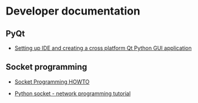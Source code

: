 Developer documentation
=======================

PyQt
----

  * [Setting up IDE and creating a cross platform Qt Python GUI application](
    http://popdevelop.com/2010/04/setting-up-ide-and-creating-a-cross-platform-qt-python-gui-application/)


Socket programming
------------------

  * [Socket Programming HOWTO](https://docs.python.org/3/howto/sockets.html)

  * [Python socket - network programming tutorial](http://www.binarytides.com/python-socket-programming-tutorial/)
